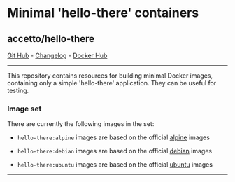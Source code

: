 # Minimal 'hello-there' containers

## accetto/hello-there

[Git Hub][this-github] - [Changelog][this-changelog] - [Docker Hub][this-dockerhub]

***

This repository contains resources for building minimal Docker images, containing only a simple 'hello-there' application. They can be useful for testing.

### Image set

There are currently the following images in the set:

- `hello-there:alpine` images are based on the official [alpine](https://hub.docker.com/_/alpine/) images

- `hello-there:debian` images are based on the official [debian](https://hub.docker.com/_/debian/) images

- `hello-there:ubuntu` images are based on the official [ubuntu](https://hub.docker.com/_/ubuntu) images

***

[this-github]: https://github.com/accetto/hello-there
[this-changelog]: https://github.com/accetto/hello-there/blob/master/CHANGELOG.md
[this-dockerhub]: https://hub.docker.com/r/accetto/hello-there
